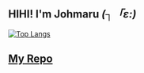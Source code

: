 ## HIHI! I'm Johmaru _(┐「ε:)_

[![Top Langs](https://github-readme-stats.vercel.app/api/top-langs/?username=johmaru)](https://github.com/anuraghazra/github-readme-stats)

## [My Repo](https://github.com/johmaru/README/blob/master/Repo.md)

